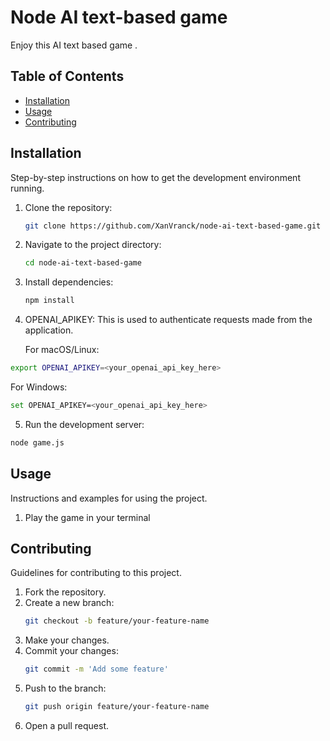 # Node AI text-based game

Enjoy this AI text based game .

## Table of Contents

- [Installation](#installation)
- [Usage](#usage)
- [Contributing](#contributing)

## Installation

Step-by-step instructions on how to get the development environment running.

1. Clone the repository:
    ```bash
    git clone https://github.com/XanVranck/node-ai-text-based-game.git
    ```

2. Navigate to the project directory:
    ```bash
    cd node-ai-text-based-game
    ```

3. Install dependencies:
    ```bash
    npm install
    ```

4. OPENAI_APIKEY: This is used to authenticate requests made from the application.

    For macOS/Linux:
```bash
export OPENAI_APIKEY=<your_openai_api_key_here>
```

For Windows:
```bash
set OPENAI_APIKEY=<your_openai_api_key_here>
```


5. Run the development server:
```bash
node game.js
```

## Usage

Instructions and examples for using the project.

1. Play the game in your terminal

## Contributing

Guidelines for contributing to this project.

1. Fork the repository.
2. Create a new branch:
    ```bash
    git checkout -b feature/your-feature-name
    ```
3. Make your changes.
4. Commit your changes:
    ```bash
    git commit -m 'Add some feature'
    ```
5. Push to the branch:
    ```bash
    git push origin feature/your-feature-name
    ```
6. Open a pull request.

